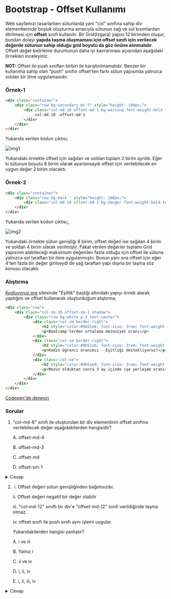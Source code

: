 # Bootstrap - Offset Kullanımı

Web sayfamızı tasarlarken sütunlarda yani "col" sınıfına sahip div elementlerinde boşluk oluşturma amacıyla sütunun sağ ve sol kısımlardan ittirilmesi için **offset** sınıfı kullanılır. Bir Grid(Izgara) yapısı 12 birimden oluşur, bundan dolayı **yapıda taşma oluşmaması için offset sınıfı için verilecek değerde sütunun sahip olduğu grid boyutu da göz önüne alınmalıdır**. Offset değer belirleme durumunun daha iyi kavranması açısından aşağıdaki örnekleri inceleyiniz. 

**NOT:** Offset ile push sınıfları birbiri ile karıştırılmamalıdır. Benzer bir kullanıma sahip olan "push" sınıfın offset'ten farkı sütun yapısında yalnızca soldan bir itme uygulamasıdır.

### Örnek-1

```html
<div class="container">
    <div class="row bg-secondary mt-5" style="height: 100px;">
        <div class="col-md-10 offset-md-1 bg-warning font-weight-bold text-center pt-4" style="font-size: 20px;">
            .col-md-10 .offset-md-1
        </div>
    </div>
</div>
```


 Yukarıda verilen kodun çıktısı;

![img1](C:\Users\MONSTER\Desktop\img1.JPG)

Yukarıdaki örnekte offset için sağdan ve soldan toplam 2 birim ayrıldı. Eğer ki sütunun boyutu 8 birim olarak ayarlansaydı offset için verilebilecek en uygun değer 2 birim olacaktı.

### Örnek-2 

```html
<div class="container">
    <div class="row bg-dark " style="height: 100px;">
        <div class="col-md-10 offset-md-2 bg-danger font-weight-bold text-center pt-4">.col-md-10 .offset-md-2</div>
    </div>
</div>
```

Yukarıda verilen kodun çıktısı;,

![img2](C:\Users\MONSTER\Desktop\img2.JPG)

Yukarıdaki örnekte sütun genişliği 8 birim, offset değeri ise sağdan 4 birim ve soldan 4 birim olarak verilmiştir. Fakat verilen değerler toplamı Grid yapısının alabileceği maksimum değerden fazla olduğu için offset ile sütuna yalnızca sol taraftan bir itme uygulanmıştır. Bunun yanı sıra offset için eğer 4'ten fazla bir değer girilseydi de sağ taraftan yapı dışına bir taşma söz konusu olacaktı.

### Alıştırma

[Kodluyoruz.org](https://www.kodluyoruz.org) sitesinde "_Eşitlik_" başlığı altındaki yapıyı örnek alarak yaptığım ve offset kullanarak oluşturduğum alıştırma;

```html
<div class="row">
    <div class="col-sm-10 offset-sm-1 shadow">
        <div class="row bg-white p-3 text-center">
            <div class="col-sm border-right">
                <h2 style="color:#9b51e0; font-size: 3rem; font-weight: 800;">%80</h2>
                <p>Bootcamp'lerden ortalama mezuniyet oranı</p>
            </div>
            <div class="col-sm border-right">
                <h2 style="color:#9b51e0; font-size: 3rem; font-weight: 800;">%45</h2>
                <p>Kadın öğrenci oranımız - Eşitliği destekliyoruz!</p>
            </div>
            <div class="col-sm">
                <h2 style="color:#9b51e0; font-size: 3rem; font-weight: 800;">%60</h2>
                <p>Mezun olduktan sonra 3 ay içinde işe yerleşme oranı</p>
            </div>
        </div>
    </div>
</div>
```

[Codepen'de deneyin](https://codepen.io/ruysapoly/pen/gOwQrZw)

### Sorular

1. "col-md-6" sınıfı ile oluşturulan bir div elementinin offset sınıfına verilebilecek değer aşağıdakilerden hangisidir?

   A. offset-md-4

   B. offset-md-3

   C. offset-md

   D. offset-sm-1

<details><summary>Cevap</summary>Doğru cevap B şıkkıdır.</details>

2. ​	i.  Offset değeri sütun genişliğinden bağımsızdır.

   ii.  Offset değeri negatif bir değer olabilir

   iii.  "col-md-12" sınıflı bir div'e "offset-md-12" sınıfı verildiğinde taşma olmaz.

   iv.  offset sınıfı ile push sınıfı aynı işlemi uygular.

   Yukarıdakilerden hangisi yanlıştır?

   A.  i ve iii

   B. Yalnız i

   C. ii ve iv

   D. i, ii, iv

   E. i, ii, iii, iv

<details><summary>Cevap</summary>Doğru cevap D şıkkıdır.</details>

